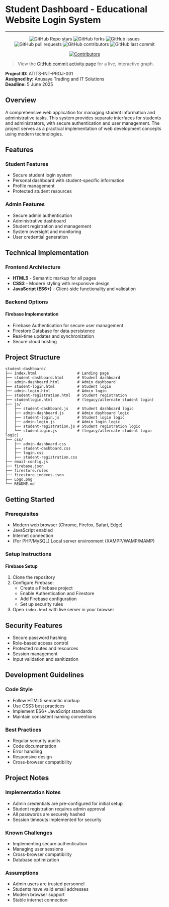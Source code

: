 # Student Dashboard - Educational Website Login System

---
<div align="center">

![GitHub Repo stars](https://img.shields.io/github/stars/aec-cse/student-dashboard?style=for-the-badge)
![GitHub forks](https://img.shields.io/github/forks/aec-cse/student-dashboard?style=for-the-badge)
![GitHub issues](https://img.shields.io/github/issues/aec-cse/student-dashboard?style=for-the-badge)
![GitHub pull requests](https://img.shields.io/github/issues-pr/aec-cse/student-dashboard?style=for-the-badge)
![GitHub contributors](https://img.shields.io/github/contributors/aec-cse/student-dashboard?style=for-the-badge)
![GitHub last commit](https://img.shields.io/github/last-commit/aec-cse/student-dashboard?style=for-the-badge)

[![Contributors](https://contrib.rocks/image?repo=aec-cse/student-dashboard)](https://github.com/aec-cse/student-dashboard/graphs/contributors)

</div>

> View the [GitHub commit activity page](https://github.com/aec-cse/student-dashboard/graphs/commit-activity) for a live, interactive graph.


**Project ID:** ATITS-INT-PROJ-001  
**Assigned by:** Anusaya Trading and IT Solutions  
**Deadline:** 5 June 2025

## Overview

A comprehensive web application for managing student information and administrative tasks. This system provides separate interfaces for students and administrators, with secure authentication and user management. The project serves as a practical implementation of web development concepts using modern technologies.

## Features

### Student Features
- Secure student login system
- Personal dashboard with student-specific information
- Profile management
- Protected student resources

### Admin Features
- Secure admin authentication
- Administrative dashboard
- Student registration and management
- System oversight and monitoring
- User credential generation

## Technical Implementation

### Frontend Architecture
- **HTML5** - Semantic markup for all pages
- **CSS3** - Modern styling with responsive design
- **JavaScript (ES6+)** - Client-side functionality and validation

### Backend Options

#### Firebase Implementation
- Firebase Authentication for secure user management
- Firestore Database for data persistence
- Real-time updates and synchronization
- Secure cloud hosting

## Project Structure

```
student-dashboard/
├── index.html                  # Landing page
├── student-dashboard.html      # Student dashboard
├── admin-dashboard.html        # Admin dashboard
├── student-login.html          # Student login
├── admin-login.html            # Admin login
├── student-registration.html   # Student registration
├── studentlogin.html           # (legacy/alternate student login)
├── js/
│   ├── student-dashboard.js    # Student dashboard logic
│   ├── admin-dashboard.js      # Admin dashboard logic
│   ├── student-login.js        # Student login logic
│   ├── admin-login.js          # Admin login logic
│   ├── student-registration.js # Student registration logic
│   └── studentlogin.js         # (legacy/alternate student login logic)
├── css/
│   ├── admin-dashboard.css
│   ├── student-dashboard.css
│   ├── login.css
│   ├── student-registration.css
├── email-config.js
├── firebase.json
├── firestore.rules
├── firestore.indexes.json
├── Logo.png
└── README.md
```

## Getting Started

### Prerequisites
- Modern web browser (Chrome, Firefox, Safari, Edge)
- JavaScript enabled
- Internet connection
- (For PHP/MySQL) Local server environment (XAMPP/WAMP/MAMP)

### Setup Instructions

#### Firebase Setup
1. Clone the repository
2. Configure Firebase:
   - Create a Firebase project
   - Enable Authentication and Firestore
   - Add Firebase configuration
   - Set up security rules
3. Open `index.html` with live server in your browser


## Security Features

- Secure password hashing
- Role-based access control
- Protected routes and resources
- Session management
- Input validation and sanitization

## Development Guidelines

### Code Style
- Follow HTML5 semantic markup
- Use CSS3 best practices
- Implement ES6+ JavaScript standards
- Maintain consistent naming conventions

### Best Practices
- Regular security audits
- Code documentation
- Error handling
- Responsive design
- Cross-browser compatibility

## Project Notes

### Implementation Notes
- Admin credentials are pre-configured for initial setup
- Student registration requires admin approval
- All passwords are securely hashed
- Session timeouts implemented for security

### Known Challenges
- Implementing secure authentication
- Managing user sessions
- Cross-browser compatibility
- Database optimization

### Assumptions
- Admin users are trusted personnel
- Students have valid email addresses
- Modern browser support
- Stable internet connection
